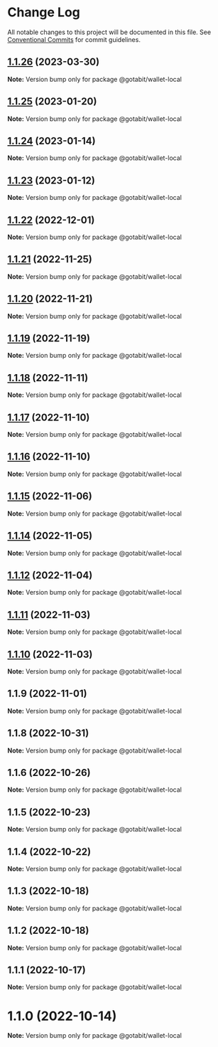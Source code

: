 # Change Log

All notable changes to this project will be documented in this file.
See [Conventional Commits](https://conventionalcommits.org) for commit guidelines.

## [1.1.26](https://github.com/gotabit/sdk-ts/compare/@gotabit/wallet-local@1.1.25...@gotabit/wallet-local@1.1.26) (2023-03-30)

**Note:** Version bump only for package @gotabit/wallet-local

## [1.1.25](https://github.com/gotabit/sdk-ts/compare/@gotabit/wallet-local@1.1.24...@gotabit/wallet-local@1.1.25) (2023-01-20)

**Note:** Version bump only for package @gotabit/wallet-local

## [1.1.24](https://github.com/gotabit/sdk-ts/compare/@gotabit/wallet-local@1.1.23...@gotabit/wallet-local@1.1.24) (2023-01-14)

**Note:** Version bump only for package @gotabit/wallet-local

## [1.1.23](https://github.com/gotabit/sdk-ts/compare/@gotabit/wallet-local@1.1.22...@gotabit/wallet-local@1.1.23) (2023-01-12)

**Note:** Version bump only for package @gotabit/wallet-local

## [1.1.22](https://github.com/gotabit/sdk-ts/compare/@gotabit/wallet-local@1.1.21...@gotabit/wallet-local@1.1.22) (2022-12-01)

**Note:** Version bump only for package @gotabit/wallet-local

## [1.1.21](https://github.com/gotabit/sdk-ts/compare/@gotabit/wallet-local@1.1.20...@gotabit/wallet-local@1.1.21) (2022-11-25)

**Note:** Version bump only for package @gotabit/wallet-local

## [1.1.20](https://github.com/gotabit/sdk-ts/compare/@gotabit/wallet-local@1.1.19...@gotabit/wallet-local@1.1.20) (2022-11-21)

**Note:** Version bump only for package @gotabit/wallet-local

## [1.1.19](https://github.com/gotabit/sdk-ts/compare/@gotabit/wallet-local@1.1.18...@gotabit/wallet-local@1.1.19) (2022-11-19)

**Note:** Version bump only for package @gotabit/wallet-local

## [1.1.18](https://github.com/gotabit/sdk-ts/compare/@gotabit/wallet-local@1.1.17...@gotabit/wallet-local@1.1.18) (2022-11-11)

**Note:** Version bump only for package @gotabit/wallet-local

## [1.1.17](https://github.com/gotabit/sdk-ts/compare/@gotabit/wallet-local@1.1.16...@gotabit/wallet-local@1.1.17) (2022-11-10)

**Note:** Version bump only for package @gotabit/wallet-local

## [1.1.16](https://github.com/gotabit/sdk-ts/compare/@gotabit/wallet-local@1.1.15...@gotabit/wallet-local@1.1.16) (2022-11-10)

**Note:** Version bump only for package @gotabit/wallet-local

## [1.1.15](https://github.com/gotabit/sdk-ts/compare/@gotabit/wallet-local@1.1.14...@gotabit/wallet-local@1.1.15) (2022-11-06)

**Note:** Version bump only for package @gotabit/wallet-local

## [1.1.14](https://github.com/gotabit/sdk-ts/compare/@gotabit/wallet-local@1.1.12...@gotabit/wallet-local@1.1.14) (2022-11-05)

**Note:** Version bump only for package @gotabit/wallet-local

## [1.1.12](https://github.com/gotabit/sdk-ts/compare/@gotabit/wallet-local@1.1.11...@gotabit/wallet-local@1.1.12) (2022-11-04)

**Note:** Version bump only for package @gotabit/wallet-local

## [1.1.11](https://github.com/gotabit/sdk-ts/compare/@gotabit/wallet-local@1.1.10...@gotabit/wallet-local@1.1.11) (2022-11-03)

**Note:** Version bump only for package @gotabit/wallet-local

## [1.1.10](https://github.com/gotabit/sdk-ts/compare/@gotabit/wallet-local@1.1.9...@gotabit/wallet-local@1.1.10) (2022-11-03)

**Note:** Version bump only for package @gotabit/wallet-local

## 1.1.9 (2022-11-01)

**Note:** Version bump only for package @gotabit/wallet-local

## 1.1.8 (2022-10-31)

**Note:** Version bump only for package @gotabit/wallet-local

## 1.1.6 (2022-10-26)

**Note:** Version bump only for package @gotabit/wallet-local

## 1.1.5 (2022-10-23)

**Note:** Version bump only for package @gotabit/wallet-local

## 1.1.4 (2022-10-22)

**Note:** Version bump only for package @gotabit/wallet-local

## 1.1.3 (2022-10-18)

**Note:** Version bump only for package @gotabit/wallet-local

## 1.1.2 (2022-10-18)

**Note:** Version bump only for package @gotabit/wallet-local

## 1.1.1 (2022-10-17)

**Note:** Version bump only for package @gotabit/wallet-local

# 1.1.0 (2022-10-14)

**Note:** Version bump only for package @gotabit/wallet-local
